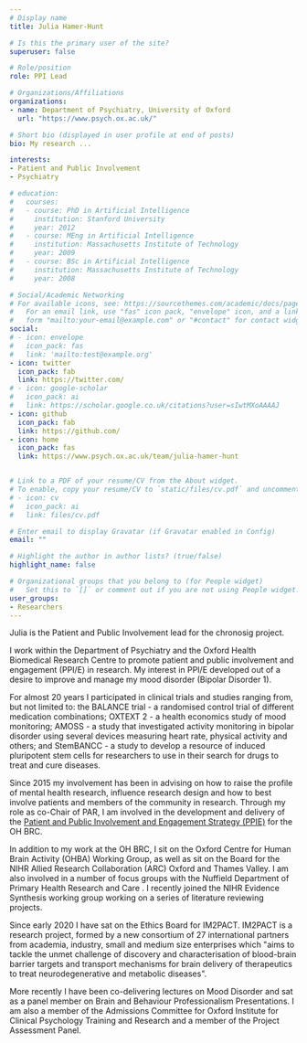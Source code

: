 ```yaml
---
# Display name
title: Julia Hamer-Hunt

# Is this the primary user of the site?
superuser: false

# Role/position
role: PPI Lead

# Organizations/Affiliations
organizations:
- name: Department of Psychiatry, University of Oxford
  url: "https://www.psych.ox.ac.uk/"

# Short bio (displayed in user profile at end of posts)
bio: My research ...

interests:
- Patient and Public Involvement
- Psychiatry

# education:
#   courses:
#   - course: PhD in Artificial Intelligence
#     institution: Stanford University
#     year: 2012
#   - course: MEng in Artificial Intelligence
#     institution: Massachusetts Institute of Technology
#     year: 2009
#   - course: BSc in Artificial Intelligence
#     institution: Massachusetts Institute of Technology
#     year: 2008

# Social/Academic Networking
# For available icons, see: https://sourcethemes.com/academic/docs/page-builder/#icons
#   For an email link, use "fas" icon pack, "envelope" icon, and a link in the
#   form "mailto:your-email@example.com" or "#contact" for contact widget.
social:
# - icon: envelope
#   icon_pack: fas
#   link: 'mailto:test@example.org'
- icon: twitter
  icon_pack: fab
  link: https://twitter.com/
# - icon: google-scholar
#   icon_pack: ai
#   link: https://scholar.google.co.uk/citations?user=sIwtMXoAAAAJ
- icon: github
  icon_pack: fab
  link: https://github.com/
- icon: home
  icon_pack: fas
  link: https://www.psych.ox.ac.uk/team/julia-hamer-hunt


# Link to a PDF of your resume/CV from the About widget.
# To enable, copy your resume/CV to `static/files/cv.pdf` and uncomment the lines below.
# - icon: cv
#   icon_pack: ai
#   link: files/cv.pdf

# Enter email to display Gravatar (if Gravatar enabled in Config)
email: ""

# Highlight the author in author lists? (true/false)
highlight_name: false

# Organizational groups that you belong to (for People widget)
#   Set this to `[]` or comment out if you are not using People widget.
user_groups:
- Researchers
---
```


Julia is the Patient and Public Involvement lead for the chronosig project. 

I work within the Department of Psychiatry and the Oxford Health Biomedical Research Centre to promote patient and public involvement and engagement (PPI/E) in research. My interest in PPI/E developed out of a desire to improve and manage my mood disorder (Bipolar Disorder 1).

For almost 20 years I participated in clinical trials and studies ranging from, but not limited to: the BALANCE trial - a randomised control trial of different medication combinations; OXTEXT 2 - a health economics study of mood monitoring; AMOSS - a study that investigated activity monitoring in bipolar disorder using several devices measuring heart rate, physical activity and others; and StemBANCC - a study to develop a resource of induced pluripotent stem cells for researchers to use in their search for drugs to treat and cure diseases.

Since 2015 my involvement has been in advising on how to raise the profile of mental health research, influence research design and how to best involve patients and members of the community in research.  Through my role as co-Chair of PAR, I am involved in the development and delivery of the [Patient and Public Involvement and Engagement Strategy (PPIE)](https://oxfordhealthbrc.nihr.ac.uk/patient-and-public-involvement/ppi-strategy/) for the OH BRC.

In addition to my work at the OH BRC, I sit on the Oxford Centre for Human Brain Activity (OHBA) Working Group, as well as sit on the Board for the NIHR Allied Research Collaboration (ARC) Oxford and Thames Valley. I am also involved in a number of focus groups with the Nuffield Department of Primary Health Research and Care .  I recently joined the NIHR Evidence Synthesis working group working on a series of literature reviewing projects.  

Since early 2020 I have sat on the Ethics Board for IM2PACT.  IM2PACT is a research project, formed by a new consortium of 27 international partners from academia, industry, small and medium size enterprises which "aims to tackle the unmet challenge of discovery and characterisation of blood-brain barrier targets and transport mechanisms for brain delivery of therapeutics to treat neurodegenerative and metabolic diseases".

More recently I have been co-delivering lectures on Mood Disorder and sat as a panel member on Brain and Behaviour Professionalism Presentations.  I am also a member of the Admissions Committee for Oxford Institute for Clinical Psychology Training and Research and a member of the Project Assessment Panel.